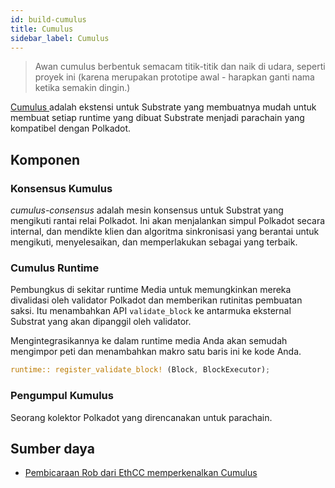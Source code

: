 ```yaml
---
id: build-cumulus
title: Cumulus
sidebar_label: Cumulus
---
```


> Awan cumulus berbentuk semacam titik-titik dan naik di udara, seperti proyek ini (karena merupakan prototipe awal - harapkan ganti nama ketika semakin dingin.)

[ Cumulus ](https://github.com/paritytech/cumulus) adalah ekstensi untuk Substrate yang membuatnya mudah untuk membuat setiap runtime yang dibuat Substrate menjadi parachain yang kompatibel dengan Polkadot.

## Komponen

### Konsensus Kumulus

<em x-id = "3"> cumulus-consensus </em> adalah mesin konsensus untuk Substrat yang mengikuti rantai relai Polkadot. Ini akan menjalankan simpul Polkadot secara internal, dan mendikte klien dan algoritma sinkronisasi yang berantai untuk mengikuti, menyelesaikan, dan memperlakukan sebagai yang terbaik.

### Cumulus Runtime

Pembungkus di sekitar runtime Media untuk memungkinkan mereka divalidasi oleh validator Polkadot dan memberikan rutinitas pembuatan saksi. Itu menambahkan API ` validate_block ` ke antarmuka eksternal Substrat yang akan dipanggil oleh validator.

Mengintegrasikannya ke dalam runtime media Anda akan semudah mengimpor peti dan menambahkan makro satu baris ini ke kode Anda.

``` rust
runtime:: register_validate_block! (Block, BlockExecutor);
```

### Pengumpul Kumulus

Seorang kolektor Polkadot yang direncanakan untuk parachain.

## Sumber daya

- [Pembicaraan Rob dari EthCC memperkenalkan Cumulus](https://www.youtube.com/watch?v=thgtXq5YMOo)
